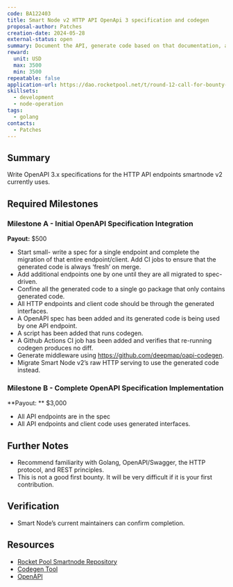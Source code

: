 ```yaml
---
code: BA122403
title: Smart Node v2 HTTP API OpenApi 3 specification and codegen
proposal-author: Patches
creation-date: 2024-05-28
external-status: open
summary: Document the API, generate code based on that documentation, and then integrate the generated code.
reward: 
  unit: USD
  max: 3500
  min: 3500
repeatable: false
application-url: https://dao.rocketpool.net/t/round-12-call-for-bounty-applications-deadline-is-may-7/2919/4?u=shfryn
skillsets:
  - development
  - node-operation
tags: 
  - golang
contacts:
  - Patches
---
```


## Summary 
Write OpenAPI 3.x specifications for the HTTP API endpoints smartnode v2 currently uses.

## Required Milestones

### Milestone A - Initial OpenAPI Specification Integration
**Payout:** $500 
* Start small- write a spec for a single endpoint and complete the migration of that entire endpoint/client. Add CI jobs to ensure that the generated code is always ‘fresh’ on merge.
* Add additional endpoints one by one until they are all migrated to spec-driven.
* Confine all the generated code to a single go package that only contains generated code.
* All HTTP endpoints and client code should be through the generated interfaces.
* A OpenAPI spec has been added and its generated code is being used by one API endpoint.
* A script has been added that runs codegen.
* A Github Actions CI job has been added and verifies that re-running codegen produces no diff.
* Generate middleware using https://github.com/deepmap/oapi-codegen.
* Migrate Smart Node v2’s raw HTTP serving to use the generated code instead.

### Milestone B - Complete OpenAPI Specification Implementation
**Payout: ** $3,000 
* All API endpoints are in the spec
* All API endpoints and client code uses generated interfaces.

## Further Notes
* Recommend familiarity with Golang, OpenAPI/Swagger, the HTTP protocol, and REST principles.
* This is not a good first bounty. It will be very difficult if it is your first contribution.

## Verification
* Smart Node’s current maintainers can confirm completion.

## Resources
* [Rocket Pool Smartnode Repository](https://github.com/rocket-pool/smartnode/)
* [Codegen Tool](https://github.com/oapi-codegen/oapi-codegen)
* [OpenAPI](https://www.openapis.org/)